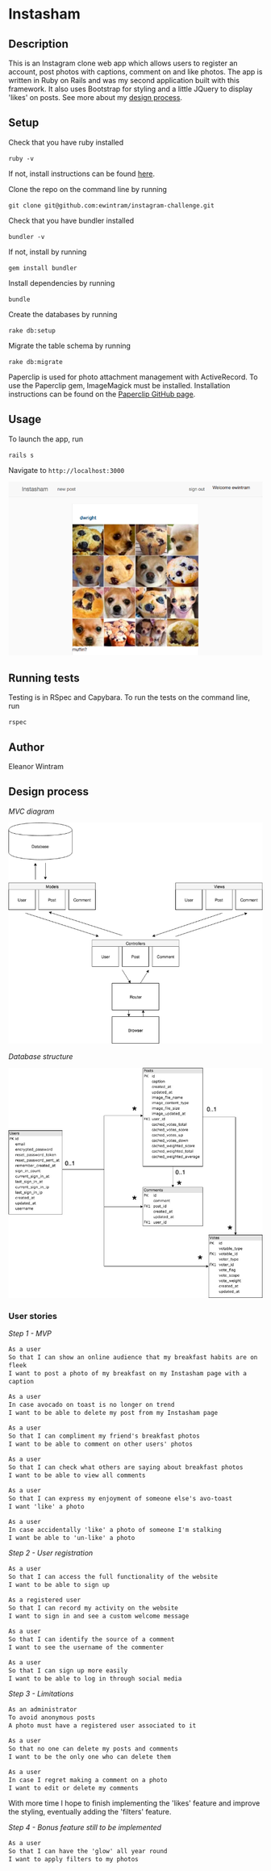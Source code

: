 # Instasham

## Description

This is an Instagram clone web app which allows users to register an account, post photos with captions, comment on and like photos. The app is written in Ruby on Rails and was my second application built with this framework. It also uses Bootstrap for styling and a little JQuery to display 'likes' on posts. See more about my [design process](#design-process).

## Setup

Check that you have ruby installed

`ruby -v`

If not, install instructions can be found [here](https://www.ruby-lang.org/en/documentation/installation/).

Clone the repo on the command line by running

`git clone git@github.com:ewintram/instagram-challenge.git`

Check that you have bundler installed

`bundler -v`

If not, install by running

`gem install bundler`

Install dependencies by running

`bundle`

Create the databases by running

`rake db:setup`

Migrate the table schema by running

`rake db:migrate`

Paperclip is used for photo attachment management with ActiveRecord. To use the Paperclip gem, ImageMagick must be installed. Installation instructions can be found on the [Paperclip GitHub page](https://github.com/thoughtbot/paperclip).


## Usage

To launch the app, run

`rails s`


Navigate to `http://localhost:3000`



![screenshot of 'posts' page](screenshot.png "Screenshot of 'posts' page")

## Running tests

Testing is in RSpec and Capybara. To run the tests on the command line, run

`rspec`


## Author

Eleanor Wintram

## Design process

*MVC diagram*

![alt text](/public/Instasham-MVC.png "Instasham MVC diagram")

*Database structure*

![alt text](/public/Instasham-database-structure.jpg "Instasham database structure")



### User stories

*Step 1 - MVP*

```
As a user
So that I can show an online audience that my breakfast habits are on fleek
I want to post a photo of my breakfast on my Instasham page with a caption
```

```
As a user
In case avocado on toast is no longer on trend
I want to be able to delete my post from my Instasham page
```

```
As a user
So that I can compliment my friend's breakfast photos
I want to be able to comment on other users' photos
```

```
As a user
So that I can check what others are saying about breakfast photos
I want to be able to view all comments
```

```
As a user
So that I can express my enjoyment of someone else's avo-toast
I want 'like' a photo
```

```
As a user
In case accidentally 'like' a photo of someone I'm stalking
I want be able to 'un-like' a photo
```

*Step 2 - User registration*

```
As a user
So that I can access the full functionality of the website
I want to be able to sign up
```

```
As a registered user
So that I can record my activity on the website
I want to sign in and see a custom welcome message
```

```
As a user
So that I can identify the source of a comment
I want to see the username of the commenter
```

```
As a user
So that I can sign up more easily
I want to be able to log in through social media
```

*Step 3 - Limitations*

```
As an administrator
To avoid anonymous posts
A photo must have a registered user associated to it
```

```
As a user
So that no one can delete my posts and comments
I want to be the only one who can delete them
```

```
As a user
In case I regret making a comment on a photo
I want to edit or delete my comments
```

With more time I hope to finish implementing the 'likes' feature and improve the styling, eventually adding the 'filters' feature.

*Step 4 - Bonus feature still to be implemented*

```
As a user
So that I can have the 'glow' all year round
I want to apply filters to my photos
```
